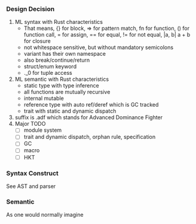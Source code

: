### Design Decision

1. ML syntax with Rust characteristics
   - That means, {} for block, => for pattern match, fn for function, () for function call, = for assign, == for equal, != for not equal, |a, b| a + b for closure
   - not whitespace sensitive, but without mandatory semicolons
   - variant has their own namespace
   - also break/continue/return
   - struct/enum keyword
   - .\_0 for tuple access
2. ML semantic with Rust characteristics
   - static type with type inference
   - all functions are mutually recursive
   - internal mutable
   - reference type with auto ref/deref which is GC tracked
   - trait with static and dynamic dispatch
3. suffix is .adf which stands for Advanced Dominance Fighter
4. Major TODO
   - [ ] module system
   - [ ] trait and dynamic dispatch, orphan rule, specification
   - [ ] GC
   - [ ] macro
   - [ ] HKT

### Syntax Construct

See AST and parser

### Semantic

As one would normally imagine
